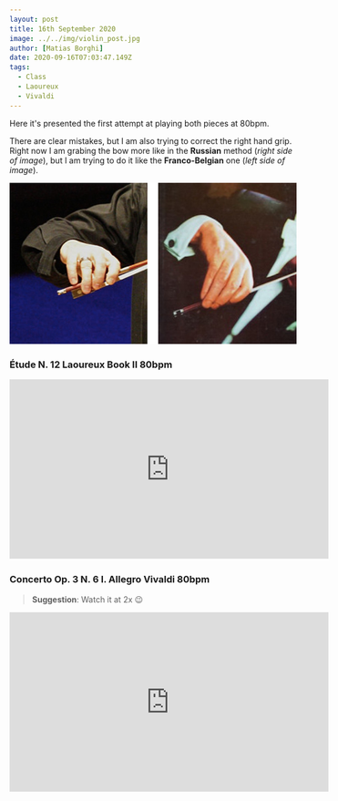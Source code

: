 ```yaml
---
layout: post
title: 16th September 2020
image: ../../img/violin_post.jpg
author: [Matias Borghi]
date: 2020-09-16T07:03:47.149Z
tags:
  - Class
  - Laoureux
  - Vivaldi
---
```


Here it's presented the first attempt at playing both pieces at 80bpm. 

There are clear mistakes, but I am also trying to correct the right hand grip. Right now I am grabing the bow more like in the **Russian** method (*right side of image*), but I am trying to do it like the **Franco-Belgian** one (*left side of image*).

![Grip](grip.jpg)

### Étude N. 12 Laoureux Book II 80bpm

<iframe width="560" height="315" src="https://www.youtube.com/embed/chLS_fcL3Qs" frameborder="0" allow="accelerometer; autoplay; clipboard-write; encrypted-media; gyroscope; picture-in-picture" allowfullscreen></iframe>

### Concerto Op. 3 N. 6 I. Allegro Vivaldi 80bpm

> **Suggestion**: Watch it at 2x 😉

<iframe width="560" height="315" src="https://www.youtube.com/embed/tqZ7fQSnrXw" frameborder="0" allow="accelerometer; autoplay; clipboard-write; encrypted-media; gyroscope; picture-in-picture" allowfullscreen></iframe>